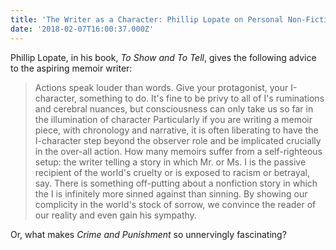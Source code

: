 ```yaml
---
title: 'The Writer as a Character: Phillip Lopate on Personal Non-Fiction'
date: '2018-02-07T16:00:37.000Z'
---
```


Phillip Lopate, in his book, _To Show and To Tell_, gives the following advice to the aspiring memoir writer:

> Actions speak louder than words. Give your protagonist, your I-character, something to do. It's fine to be privy to all of I's ruminations and cerebral nuances, but consciousness can only take us so far in the illumination of character Particularly if you are writing a memoir piece, with chronology and narrative, it is often liberating to have the I-character step beyond the observer role and be implicated crucially in the over-all action. How many memoirs suffer from a self-righteous setup: the writer telling a story in which Mr. or Ms. I is the passive recipient of the world's cruelty or is exposed to racism or betrayal, say. There is something off-putting about a nonfiction story in which the I is infinitely more sinned against than sinning. By showing our complicity in the world's stock of sorrow, we convince the reader of our reality and even gain his sympathy.

Or, what makes _Crime and Punishment_ so unnervingly fascinating?
